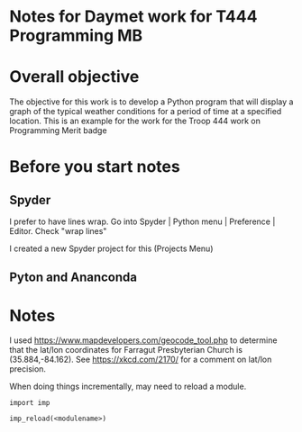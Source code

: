 Notes for Daymet work for T444 Programming MB=============================================# Overall objectiveThe objective for this work is to develop a Python program that will display a graph of the typical weather conditions for a period of time at a specified location.  This is an example for the work for the Troop 444 work on Programming Merit badge# Before you start notes## SpyderI prefer to have lines wrap.  Go into Spyder | Python menu | Preference | Editor.  Check "wrap lines"I created a new Spyder project for this (Projects Menu)## Pyton and Ananconda# NotesI used https://www.mapdevelopers.com/geocode_tool.php to determine that the lat/lon coordinates for Farragut Presbyterian Church is (35.884,-84.162).  See https://xkcd.com/2170/ for a comment on lat/lon precision.When doing things incrementally, may need to reload a module.```import impimp_reload(<modulename>)```